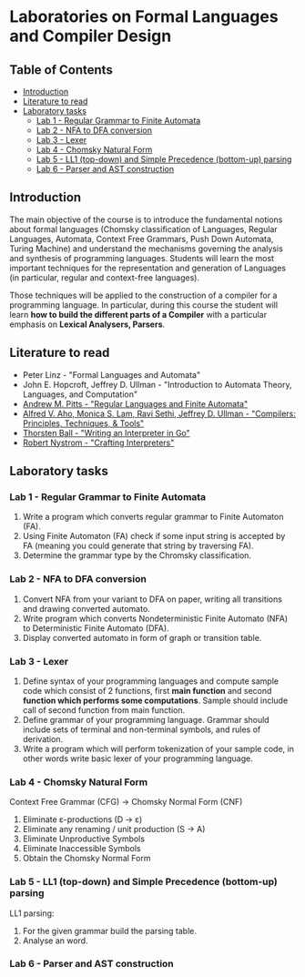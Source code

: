 # Laboratories on Formal Languages and Compiler Design

## Table of Contents

- [Introduction](#introduction)
- [Literature to read](#literature-to-read)
- [Laboratory tasks](#laboratory-tasks)
  - [Lab 1 - Regular Grammar to Finite Automata](#lab-1---regular-grammar-to-finite-automata)
  - [Lab 2 - NFA to DFA conversion](#lab-2---nfa-to-dfa-conversion)
  - [Lab 3 - Lexer](#lab-3---lexer)
  - [Lab 4 - Chomsky Natural Form](#lab-4---chomsky-natural-form)
  - [Lab 5 - LL1 (top-down) and Simple Precedence (bottom-up) parsing](#lab-5---ll1-top-down-and-simple-precedence-bottom-up-parsing)
  - [Lab 6 - Parser and AST construction](#lab-6---parser-and-ast-construction)

## Introduction

The main objective of the course is to introduce the fundamental notions about formal languages (Chomsky classification of Languages, Regular Languages, Automata, Context Free Grammars, Push Down Automata, Turing Machine) and understand the mechanisms governing the analysis and synthesis of programming languages. Students will learn the most important techniques for the representation and generation of Languages (in particular, regular and context-free languages).

Those techniques will be applied to the construction of a compiler for a programming language. In particular, during this course the student will learn **how to build the different parts of a Compiler** with a particular emphasis on **Lexical Analysers, Parsers**.

## Literature to read

- Peter Linz - "Formal Languages and Automata"
- John E. Hopcroft, Jeffrey D. Ullman - "Introduction to Automata Theory, Languages, and Computation"
- [Andrew M. Pitts - "Regular Languages and Finite Automata"](https://www.cl.cam.ac.uk/teaching/0910/RLFA/reglfa.pdf)
- [Alfred V. Aho, Monica S. Lam, Ravi Sethi, Jeffrey D. Ullman - "Compilers: Principles, Techniques, & Tools"](<http://ce.sharif.edu/courses/94-95/1/ce414-2/resources/root/Text%20Books/Compiler%20Design/Alfred%20V.%20Aho,%20Monica%20S.%20Lam,%20Ravi%20Sethi,%20Jeffrey%20D.%20Ullman-Compilers%20-%20Principles,%20Techniques,%20and%20Tools-Pearson_Addison%20Wesley%20(2006).pdf>)
- [Thorsten Ball - "Writing an Interpreter in Go"](https://edu.anarcho-copy.org/Programming%20Languages/Go/writing%20an%20INTERPRETER%20in%20go.pdf)
- [Robert Nystrom - "Crafting Interpreters"](http://craftinginterpreters.com/contents.html)

## Laboratory tasks

### Lab 1 - Regular Grammar to Finite Automata

1. Write a program which converts regular grammar to Finite Automaton (FA).
2. Using Finite Automaton (FA) check if some input string is accepted by FA (meaning you could generate that string by traversing FA).
3. Determine the grammar type by the Chromsky classification.

### Lab 2 - NFA to DFA conversion

1. Convert NFA from your variant to DFA on paper, writing all transitions and drawing converted automato.
2. Write program which converts Nondeterministic Finite Automato (NFA) to Deterministic Finite Automato (DFA).
3. Display converted automato in form of graph or transition table.

### Lab 3 - Lexer

1. Define syntax of your programming languages and compute sample code which consist of 2 functions, first **main function** and second **function which performs some computations**. Sample should include call of second function from main function.
2. Define grammar of your programming language. Grammar should include sets of terminal and non-terminal symbols, and rules of derivation.
3. Write a program which will perform tokenization of your sample code, in other words write basic lexer of your programming language.

### Lab 4 - Chomsky Natural Form

Context Free Grammar (CFG) -> Chomsky Normal Form (CNF)

1. Eliminate ε-productions (D -> ε)
2. Eliminate any renaming / unit production (S -> A)
3. Eliminate Unproductive Symbols
4. Eliminate Inaccessible Symbols
5. Obtain the Chomsky Normal Form

### Lab 5 - LL1 (top-down) and Simple Precedence (bottom-up) parsing

LL1 parsing:

1. For the given grammar build the parsing table.
2. Analyse an word.

### Lab 6 - Parser and AST construction
